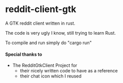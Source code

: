 reddit-client-gtk
=================

A GTK reddit client written in rust.

The code is very ugly I know, still trying to learn Rust.

To compile and run simply do "cargo run"

#### Special thanks to

- The RedditGtkClient Project for
    - their nicely written code to have as a reference
    - their chat icon which I reused
